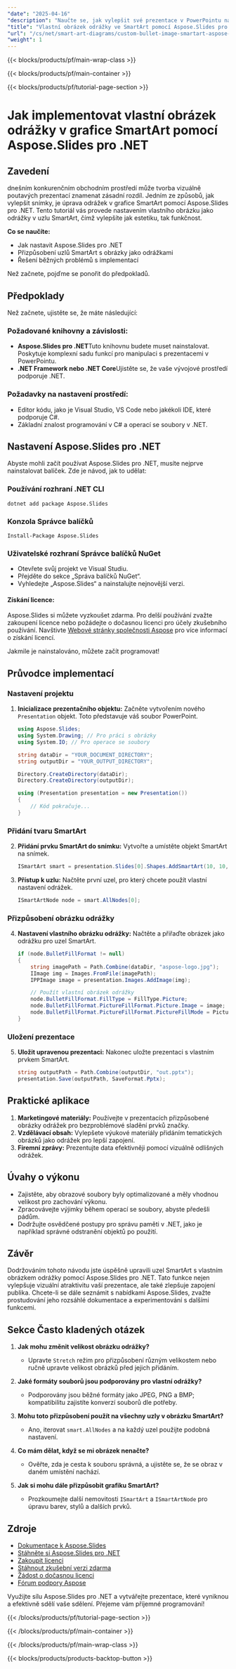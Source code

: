 ```yaml
---
"date": "2025-04-16"
"description": "Naučte se, jak vylepšit své prezentace v PowerPointu nastavením vlastních obrázků odrážek v grafice SmartArt pomocí Aspose.Slides pro .NET."
"title": "Vlastní obrázek odrážky ve SmartArt pomocí Aspose.Slides pro .NET – Komplexní průvodce"
"url": "/cs/net/smart-art-diagrams/custom-bullet-image-smartart-aspose-slides-net/"
"weight": 1
---
```


{{< blocks/products/pf/main-wrap-class >}}

{{< blocks/products/pf/main-container >}}

{{< blocks/products/pf/tutorial-page-section >}}
# Jak implementovat vlastní obrázek odrážky v grafice SmartArt pomocí Aspose.Slides pro .NET

## Zavedení

dnešním konkurenčním obchodním prostředí může tvorba vizuálně poutavých prezentací znamenat zásadní rozdíl. Jedním ze způsobů, jak vylepšit snímky, je úprava odrážek v grafice SmartArt pomocí Aspose.Slides pro .NET. Tento tutoriál vás provede nastavením vlastního obrázku jako odrážky v uzlu SmartArt, čímž vylepšíte jak estetiku, tak funkčnost.

**Co se naučíte:**
- Jak nastavit Aspose.Slides pro .NET
- Přizpůsobení uzlů SmartArt s obrázky jako odrážkami
- Řešení běžných problémů s implementací

Než začnete, pojďme se ponořit do předpokladů.

## Předpoklady

Než začnete, ujistěte se, že máte následující:

### Požadované knihovny a závislosti:
- **Aspose.Slides pro .NET**Tuto knihovnu budete muset nainstalovat. Poskytuje komplexní sadu funkcí pro manipulaci s prezentacemi v PowerPointu.
- **.NET Framework nebo .NET Core**Ujistěte se, že vaše vývojové prostředí podporuje .NET.

### Požadavky na nastavení prostředí:
- Editor kódu, jako je Visual Studio, VS Code nebo jakékoli IDE, které podporuje C#.
- Základní znalost programování v C# a operací se soubory v .NET.

## Nastavení Aspose.Slides pro .NET

Abyste mohli začít používat Aspose.Slides pro .NET, musíte nejprve nainstalovat balíček. Zde je návod, jak to udělat:

### Používání rozhraní .NET CLI
```
dotnet add package Aspose.Slides
```

### Konzola Správce balíčků
```
Install-Package Aspose.Slides
```

### Uživatelské rozhraní Správce balíčků NuGet
- Otevřete svůj projekt ve Visual Studiu.
- Přejděte do sekce „Správa balíčků NuGet“.
- Vyhledejte „Aspose.Slides“ a nainstalujte nejnovější verzi.

#### Získání licence:
Aspose.Slides si můžete vyzkoušet zdarma. Pro delší používání zvažte zakoupení licence nebo požádejte o dočasnou licenci pro účely zkušebního používání. Navštivte [Webové stránky společnosti Aspose](https://purchase.aspose.com/buy) pro více informací o získání licencí.

Jakmile je nainstalováno, můžete začít programovat!

## Průvodce implementací

### Nastavení projektu

1. **Inicializace prezentačního objektu:**
   Začněte vytvořením nového `Presentation` objekt. Toto představuje váš soubor PowerPoint.
   ```csharp
   using Aspose.Slides;
   using System.Drawing; // Pro práci s obrázky
   using System.IO; // Pro operace se soubory

   string dataDir = "YOUR_DOCUMENT_DIRECTORY";
   string outputDir = "YOUR_OUTPUT_DIRECTORY";

   Directory.CreateDirectory(dataDir);
   Directory.CreateDirectory(outputDir);

   using (Presentation presentation = new Presentation())
   {
       // Kód pokračuje...
   }
   ```

### Přidání tvaru SmartArt

2. **Přidání prvku SmartArt do snímku:**
   Vytvořte a umístěte objekt SmartArt na snímek.
   ```csharp
   ISmartArt smart = presentation.Slides[0].Shapes.AddSmartArt(10, 10, 500, 400, SmartArtLayoutType.VerticalPictureList);
   ```

3. **Přístup k uzlu:**
   Načtěte první uzel, pro který chcete použít vlastní nastavení odrážek.
   ```csharp
   ISmartArtNode node = smart.AllNodes[0];
   ```

### Přizpůsobení obrázku odrážky

4. **Nastavení vlastního obrázku odrážky:**
   Načtěte a přiřaďte obrázek jako odrážku pro uzel SmartArt.
   ```csharp
   if (node.BulletFillFormat != null)
   {
       string imagePath = Path.Combine(dataDir, "aspose-logo.jpg");
       IImage img = Images.FromFile(imagePath);
       IPPImage image = presentation.Images.AddImage(img);

       // Použít vlastní obrázek odrážky
       node.BulletFillFormat.FillType = FillType.Picture;
       node.BulletFillFormat.PictureFillFormat.Picture.Image = image;
       node.BulletFillFormat.PictureFillFormat.PictureFillMode = PictureFillMode.Stretch;
   }
   ```

### Uložení prezentace

5. **Uložit upravenou prezentaci:**
   Nakonec uložte prezentaci s vlastním prvkem SmartArt.
   ```csharp
   string outputPath = Path.Combine(outputDir, "out.pptx");
   presentation.Save(outputPath, SaveFormat.Pptx);
   ```

## Praktické aplikace

1. **Marketingové materiály:** Používejte v prezentacích přizpůsobené obrázky odrážek pro bezproblémové sladění prvků značky.
2. **Vzdělávací obsah:** Vylepšete výukové materiály přidáním tematických obrázků jako odrážek pro lepší zapojení.
3. **Firemní zprávy:** Prezentujte data efektivněji pomocí vizuálně odlišných odrážek.

## Úvahy o výkonu

- Zajistěte, aby obrazové soubory byly optimalizované a měly vhodnou velikost pro zachování výkonu.
- Zpracovávejte výjimky během operací se soubory, abyste předešli pádům.
- Dodržujte osvědčené postupy pro správu paměti v .NET, jako je například správné odstranění objektů po použití.

## Závěr

Dodržováním tohoto návodu jste úspěšně upravili uzel SmartArt s vlastním obrázkem odrážky pomocí Aspose.Slides pro .NET. Tato funkce nejen vylepšuje vizuální atraktivitu vaší prezentace, ale také zlepšuje zapojení publika. Chcete-li se dále seznámit s nabídkami Aspose.Slides, zvažte prostudování jeho rozsáhlé dokumentace a experimentování s dalšími funkcemi.

## Sekce Často kladených otázek

1. **Jak mohu změnit velikost obrázku odrážky?**
   - Upravte `Stretch` režim pro přizpůsobení různým velikostem nebo ručně upravte velikost obrázků před jejich přidáním.

2. **Jaké formáty souborů jsou podporovány pro vlastní odrážky?**
   - Podporovány jsou běžné formáty jako JPEG, PNG a BMP; kompatibilitu zajistíte konverzí souborů dle potřeby.

3. **Mohu toto přizpůsobení použít na všechny uzly v obrázku SmartArt?**
   - Ano, iterovat `smart.AllNodes` a na každý uzel použijte podobná nastavení.

4. **Co mám dělat, když se mi obrázek nenačte?**
   - Ověřte, zda je cesta k souboru správná, a ujistěte se, že se obraz v daném umístění nachází.

5. **Jak si mohu dále přizpůsobit grafiku SmartArt?**
   - Prozkoumejte další nemovitosti `ISmartArt` a `ISmartArtNode` pro úpravu barev, stylů a dalších prvků.

## Zdroje

- [Dokumentace k Aspose.Slides](https://reference.aspose.com/slides/net/)
- [Stáhněte si Aspose.Slides pro .NET](https://releases.aspose.com/slides/net/)
- [Zakoupit licenci](https://purchase.aspose.com/buy)
- [Stáhnout zkušební verzi zdarma](https://releases.aspose.com/slides/net/)
- [Žádost o dočasnou licenci](https://purchase.aspose.com/temporary-license/)
- [Fórum podpory Aspose](https://forum.aspose.com/c/slides/11)

Využijte sílu Aspose.Slides pro .NET a vytvářejte prezentace, které vyniknou a efektivně sdělí vaše sdělení. Přejeme vám příjemné programování!

{{< /blocks/products/pf/tutorial-page-section >}}

{{< /blocks/products/pf/main-container >}}

{{< /blocks/products/pf/main-wrap-class >}}

{{< blocks/products/products-backtop-button >}}
